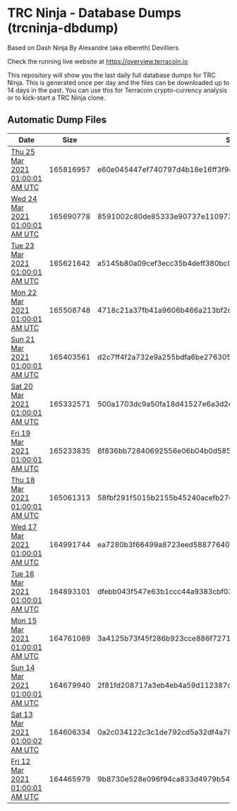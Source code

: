 # TRC Ninja - Database Dumps (trcninja-dbdump)
Based on Dash Ninja By Alexandre (aka elbereth) Devilliers

Check the running live website at https://overview.terracoin.io

This repository will show you the last daily full database dumps for TRC Ninja. This is generated once per day and the files can be downloaded up to 14 days in the past.
You can use this for Terracoin crypto-currency analysis or to kick-start a TRC Ninja clone.


## Automatic Dump Files
| Date | Size | SHA256 |
|--|--|--|
| [Thu 25 Mar 2021 01:00:01 AM UTC](https://transfer.sh/63KDT/trcninja-dbdump-20210325010001.tar.bz2) | 165816957 | e60e045447ef740797d4b18e16ff3f9d1b3f6c6a7a9a819c15ab5664b514ba67 | 
| [Wed 24 Mar 2021 01:00:01 AM UTC](https://transfer.sh/b7bMy/trcninja-dbdump-20210324010001.tar.bz2) | 165690778 | 8591002c80de85333e90737e11097347871a9d4dce04981e5921347e5145bcab | 
| [Tue 23 Mar 2021 01:00:01 AM UTC](https://transfer.sh/tmehV/trcninja-dbdump-20210323010001.tar.bz2) | 165621642 | a5145b80a09cef3ecc35b4deff380bc058cced76a6f69526dedfaebbeb1e7cea | 
| [Mon 22 Mar 2021 01:00:01 AM UTC](https://transfer.sh/13xVeP/trcninja-dbdump-20210322010001.tar.bz2) | 165508748 | 4718c21a37fb41a9606b466a213bf2d70f0e723ee28f50a6d7d1b31ce4f3459f | 
| [Sun 21 Mar 2021 01:00:01 AM UTC](https://transfer.sh/rIAEw/trcninja-dbdump-20210321010001.tar.bz2) | 165403561 | d2c7ff4f2a732e9a255bdfa6be276305058b44e6e0de86ba8da578f7d9c061b5 | 
| [Sat 20 Mar 2021 01:00:01 AM UTC](https://transfer.sh/UeOQ0/trcninja-dbdump-20210320010001.tar.bz2) | 165332571 | 500a1703dc9a50fa18d41527e6a3d2ecca20ffe9b66f4005eb80bcfbe3c33397 | 
| [Fri 19 Mar 2021 01:00:01 AM UTC](https://transfer.sh/CZqTm/trcninja-dbdump-20210319010001.tar.bz2) | 165233835 | 6f836bb72840692556e06b04b0d585361d14201daaf775223579d2a2a3b60191 | 
| [Thu 18 Mar 2021 01:00:01 AM UTC](https://transfer.sh/imj80/trcninja-dbdump-20210318010001.tar.bz2) | 165061313 | 58fbf291f5015b2155b45240acefb27c94dc847bdfa4dec49b6fba636cd2fd04 | 
| [Wed 17 Mar 2021 01:00:01 AM UTC](https://transfer.sh/zRXGz/trcninja-dbdump-20210317010001.tar.bz2) | 164991744 | ea7280b3f66499a8723eed58877640a0324e0c6fbed82c6c03838bd5320989e2 | 
| [Tue 16 Mar 2021 01:00:01 AM UTC](https://transfer.sh/wiVNT/trcninja-dbdump-20210316010001.tar.bz2) | 164893101 | dfebb043f547e63b1ccc44a9383cbf03c1dd318981e0f5ff0ba430dc2d68d166 | 
| [Mon 15 Mar 2021 01:00:01 AM UTC](https://transfer.sh/jZdZb/trcninja-dbdump-20210315010001.tar.bz2) | 164761089 | 3a4125b73f45f286b923cce886f72711abb8e8346cbae0dd710a1e5397f5ba62 | 
| [Sun 14 Mar 2021 01:00:01 AM UTC](https://transfer.sh/OcAFV/trcninja-dbdump-20210314010001.tar.bz2) | 164679940 | 2f81fd208717a3eb4eb4a59d112387d4f9364f9350e8f5efe66ad6d87bead290 | 
| [Sat 13 Mar 2021 01:00:02 AM UTC](https://transfer.sh/101sBt/trcninja-dbdump-20210313010001.tar.bz2) | 164606334 | 0a2c034122c3c1de792cd5a32df4a7852949cff19ca533bcd0984dc9230d5421 | 
| [Fri 12 Mar 2021 01:00:01 AM UTC](https://transfer.sh/XJlOE/trcninja-dbdump-20210312010001.tar.bz2) | 164465979 | 9b8730e528e096f94ca833d4979b545f550128e197682719fc5f5b7e15ff0e56 | 
